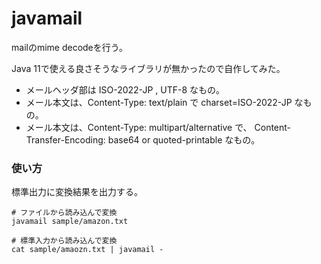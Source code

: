 # javamail

mailのmime decodeを行う。

Java 11で使える良さそうなライブラリが無かったので自作してみた。

* メールヘッダ部は ISO-2022-JP , UTF-8 なもの。
* メール本文は、Content-Type: text/plain で charset=ISO-2022-JP なもの。
* メール本文は、Content-Type: multipart/alternative で、 Content-Transfer-Encoding: base64 or quoted-printable なもの。

### 使い方

標準出力に変換結果を出力する。

```
# ファイルから読み込んで変換
javamail sample/amazon.txt

# 標準入力から読み込んで変換
cat sample/amaozn.txt | javamail -
```

